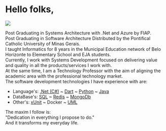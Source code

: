 <h1>Hello folks,</h1>
<p>
  <a href="mailto:danhpaiva@outlook.com" target="_blank" title="E-mail">
    <img src="https://img.shields.io/static/v1?style=flat-square&logo=microsoft&label=&message=danhpaiva@outlook.com&color=00875f">
  </a>
</p>

<p>Post Graduating in Systems Architecture with .Net and Azure by FIAP.<br>
Post Graduating in Software Architecture Distributed by the Pontifical Catholic University of Minas Gerais.<br>
I taught Informatics for 8 years in the Municipal Education network of Belo Horizonte to Elementary School and EJA students.<br>
Currently, I work with Systems Development focused on delivering value and quality in all the products/services I work with.<br>
At the same time, I am a Technology Professor with the aim of aligning the academic area with the professional technology market.<br>
The software development technologies I have experience with are:<br>

* Language's: [.Net (C#)](https://github.com/danhpaiva?tab=repositories&q=&type=&language=c%23&sort=) ~ 
[Dart](https://github.com/danhpaiva?tab=repositories&q=&type=&language=dart&sort=) ~ 
[Python](https://github.com/danhpaiva?tab=repositories&q=&type=&language=python&sort=) ~
[Java](https://github.com/danhpaiva?tab=repositories&q=&type=&language=java&sort=)
* DataBase's: [SQL](https://github.com/danhpaiva?tab=repositories&q=&type=&language=tsql&sort=) ~ 
[Redis](https://github.com/danhpaiva/net-redis-example-key-value) ~ 
[MongoDb](https://github.com/danhpaiva/net-api-mongodb)
* Other's: [xUnit](https://github.com/danhpaiva/diplomator-net) ~ 
Docker ~
[UML](https://github.com/danhpaiva/university-diagram-plantUml)

The maxim I follow is:<br>
"Dedication in everything I propose to do."<br>
And it transforms my everyday life.<br>
</p>
